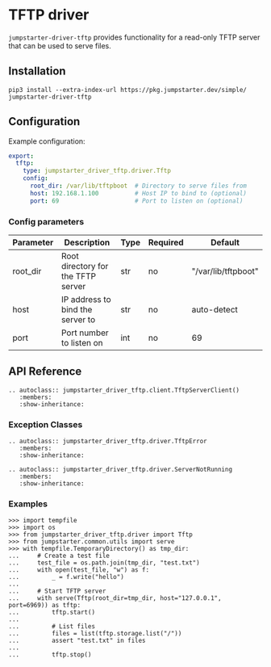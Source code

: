 # TFTP driver

`jumpstarter-driver-tftp` provides functionality for a read-only TFTP server
that can be used to serve files.

## Installation

```shell
pip3 install --extra-index-url https://pkg.jumpstarter.dev/simple/ jumpstarter-driver-tftp
```

## Configuration

Example configuration:

```yaml
export:
  tftp:
    type: jumpstarter_driver_tftp.driver.Tftp
    config:
      root_dir: /var/lib/tftpboot  # Directory to serve files from
      host: 192.168.1.100          # Host IP to bind to (optional)
      port: 69                     # Port to listen on (optional)
```

### Config parameters

| Parameter | Description                        | Type | Required | Default             |
| --------- | ---------------------------------- | ---- | -------- | ------------------- |
| root_dir  | Root directory for the TFTP server | str  | no       | "/var/lib/tftpboot" |
| host      | IP address to bind the server to   | str  | no       | auto-detect         |
| port      | Port number to listen on           | int  | no       | 69                  |

## API Reference

```{eval-rst}
.. autoclass:: jumpstarter_driver_tftp.client.TftpServerClient()
   :members:
   :show-inheritance:
```

### Exception Classes

```{eval-rst}
.. autoclass:: jumpstarter_driver_tftp.driver.TftpError
   :members:
   :show-inheritance:

.. autoclass:: jumpstarter_driver_tftp.driver.ServerNotRunning
   :members:
   :show-inheritance:
```

### Examples

```{doctest}
>>> import tempfile
>>> import os
>>> from jumpstarter_driver_tftp.driver import Tftp
>>> from jumpstarter.common.utils import serve
>>> with tempfile.TemporaryDirectory() as tmp_dir:
...     # Create a test file
...     test_file = os.path.join(tmp_dir, "test.txt")
...     with open(test_file, "w") as f:
...         _ = f.write("hello")
...
...     # Start TFTP server
...     with serve(Tftp(root_dir=tmp_dir, host="127.0.0.1", port=6969)) as tftp:
...         tftp.start()
...
...         # List files
...         files = list(tftp.storage.list("/"))
...         assert "test.txt" in files
...
...         tftp.stop()
```
